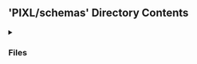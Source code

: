 ## 'PIXL/schemas' Directory Contents

<details>
<summary>
<h3> Files </h3> 

</summary>

| **Configuration** | **User docs** |
| :--- | :--- |
| github-issue-forms.json | README.md |

</details>

